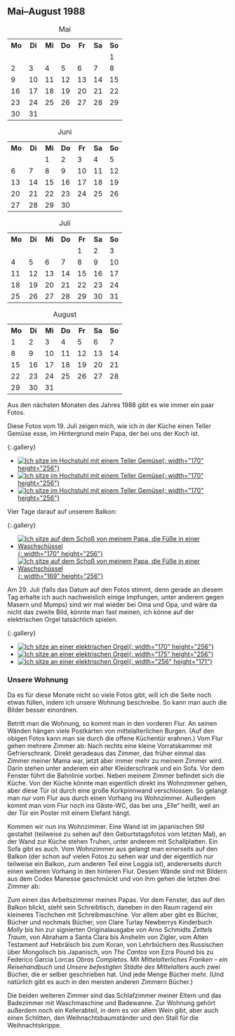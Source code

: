 ## Mai–August 1988

<table class="month">
<caption>Mai</caption>
<tr><th>Mo</th><th>Di</th><th>Mi</th><th>Do</th><th>Fr</th><th class="h2">Sa</th><th class="h1">So</th></tr>
<tr><td></td><td></td><td></td><td></td><td></td><td></td><td class="h1">1</td></tr>
<tr><td>2</td><td>3</td><td>4</td><td>5</td><td>6</td><td class="h2">7</td><td class="h1">8</td></tr>
<tr><td>9</td><td>10</td><td>11</td><td class="h1">12</td><td>13</td><td class="h2">14</td><td class="h1">15</td></tr>
<tr><td>16</td><td>17</td><td>18</td><td>19</td><td>20</td><td class="h2">21</td><td class="h1">22</td></tr>
<tr><td class="h1">23</td><td>24</td><td>25</td><td>26</td><td>27</td><td class="h2">28</td><td class="h1">29</td></tr>
<tr><td>30</td><td>31</td><td></td><td></td><td></td><td></td><td></td></tr>
</table>
<table class="month">
<caption>Juni</caption>
<tr><th>Mo</th><th>Di</th><th>Mi</th><th>Do</th><th>Fr</th><th class="h2">Sa</th><th class="h1">So</th></tr>
<tr><td></td><td></td><td>1</td><td class="h1">2</td><td>3</td><td class="h2">4</td><td class="h1">5</td></tr>
<tr><td>6</td><td>7</td><td>8</td><td>9</td><td>10</td><td class="h2">11</td><td class="h1">12</td></tr>
<tr><td>13</td><td>14</td><td>15</td><td>16</td><td class="h1">17</td><td class="h2">18</td><td class="h1">19</td></tr>
<tr><td>20</td><td>21</td><td>22</td><td>23</td><td>24</td><td class="h2">25</td><td class="h1">26</td></tr>
<tr><td>27</td><td>28</td><td>29</td><td>30</td><td></td><td></td><td></td></tr>
</table>
<table class="month">
<caption>Juli</caption>
<tr><th>Mo</th><th>Di</th><th>Mi</th><th>Do</th><th>Fr</th><th class="h2">Sa</th><th class="h1">So</th></tr>
<tr><td></td><td></td><td></td><td></td><td>1</td><td class="h2">2</td><td class="h1">3</td></tr>
<tr><td>4</td><td>5</td><td>6</td><td>7</td><td>8</td><td class="h2">9</td><td class="h1">10</td></tr>
<tr><td>11</td><td>12</td><td>13</td><td>14</td><td>15</td><td class="h2">16</td><td class="h1">17</td></tr>
<tr><td>18</td><td>19</td><td>20</td><td>21</td><td>22</td><td class="h2">23</td><td class="h1">24</td></tr>
<tr><td>25</td><td>26</td><td>27</td><td>28</td><td>29</td><td class="h2">30</td><td class="h1">31</td></tr>
</table>
<table class="month">
<caption>August</caption>
<tr><th>Mo</th><th>Di</th><th>Mi</th><th>Do</th><th>Fr</th><th class="h2">Sa</th><th class="h1">So</th></tr>
<tr><td>1</td><td>2</td><td>3</td><td>4</td><td>5</td><td class="h2">6</td><td class="h1">7</td></tr>
<tr><td>8</td><td>9</td><td>10</td><td>11</td><td>12</td><td class="h2">13</td><td class="h1">14</td></tr>
<tr><td>15</td><td>16</td><td>17</td><td>18</td><td>19</td><td class="h2">20</td><td class="h1">21</td></tr>
<tr><td>22</td><td>23</td><td>24</td><td>25</td><td>26</td><td class="h2">27</td><td class="h1">28</td></tr>
<tr><td>29</td><td>30</td><td>31</td><td></td><td></td><td></td><td></td></tr>
</table>

Aus den nächsten Monaten des Jahres 1988 gibt es wie immer ein paar Fotos.

Diese Fotos vom 19. Juli zeigen mich, wie ich in der Küche einen Teller Gemüse esse, im Hintergrund mein Papa, der bei uns der Koch ist.

{:.gallery}
* [![Ich sitze im Hochstuhl mit einem Teller Gemüse](../files/1988-05/kueche1.jpg){: width="170" height="256"}<!--[-->](../files/1988-05/kueche1.jpg)
* [![Ich sitze im Hochstuhl mit einem Teller Gemüse](../files/1988-05/kueche2.jpg){: width="170" height="256"}<!--[-->](../files/1988-05/kueche2.jpg)
* [![Ich sitze im Hochstuhl mit einem Teller Gemüse](../files/1988-05/kueche3.jpg){: width="170" height="256"}<!--[-->](../files/1988-05/kueche3.jpg)

Vier Tage darauf auf unserem Balkon:

{:.gallery}
* [![Ich sitze auf dem Schoß von meinem Papa, die Füße in einer Waschschüssel](../files/1988-05/balkon1.jpg){: width="170" height="256"}<!--[-->](../files/1988-05/balkon1.jpg)
* [![Ich sitze auf dem Schoß von meinem Papa, die Füße in einer Waschschüssel](../files/1988-05/balkon2.jpg){: width="169" height="256"}<!--[-->](../files/1988-05/balkon2.jpg)

Am 29. Juli (falls das Datum auf den Fotos stimmt, denn gerade an diesem Tag erhalte ich auch nachweislich einige Impfungen, unter anderem gegen Masern und Mumps) sind wir mal wieder bei Oma und Opa, und wäre da nicht das zweite Bild, könnte man fast meinen, ich könne auf der elektrischen Orgel tatsächlich spielen.

{:.gallery}
* [![Ich sitze an einer elektrischen Orgel](../files/1988-05/orgel1.jpg){: width="170" height="256"}<!--[-->](../files/1988-05/orgel1.jpg)
* [![Ich sitze an einer elektrischen Orgel](../files/1988-05/orgel2.jpg){: width="175" height="256"}<!--[-->](../files/1988-05/orgel2.jpg)
* [![Ich sitze an einer elektrischen Orgel](../files/1988-05/orgel3.jpg){: width="256" height="171"}<!--[-->](../files/1988-05/orgel3.jpg)

### Unsere Wohnung

Da es für diese Monate nicht so viele Fotos gibt, will ich die Seite noch etwas füllen, indem ich unsere Wohnung beschreibe. So kann man auch die Bilder besser einordnen.

Betritt man die Wohnung, so kommt man in den vorderen Flur. An seinen Wänden hängen viele Postkarten von mittelalterlichen Burgen. (Auf den obigen Fotos kann man sie durch die offene Küchentür erahnen.) Vom Flur gehen mehrere Zimmer ab: Nach rechts eine kleine Vorratskammer mit Gefrierschrank. Direkt geradeaus das Zimmer, das früher einmal das Zimmer meiner Mama war, jetzt aber immer mehr zu meinem Zimmer wird. Darin stehen unter anderem ein alter Kleiderschrank und ein Sofa. Vor dem Fenster führt die Bahnlinie vorbei. Neben meinem Zimmer befindet sich die Küche. Von der Küche könnte man eigentlich direkt ins Wohnzimmer gehen, aber diese Tür ist durch eine große Korkpinnwand verschlossen. So gelangt man nur vom Flur aus durch einen Vorhang ins Wohnzimmer. Außerdem kommt man vom Flur noch ins Gäste-WC, das bei uns „Elle“ heißt, weil an der Tür ein Poster mit einem Elefant hängt.

Kommen wir nun ins Wohnzimmer. Eine Wand ist im japanischen Stil gestaltet (teilweise zu sehen auf den Geburtstagsfotos vom letzten Mal), an der Wand zur Küche stehen Truhen, unter anderem mit Schallplatten. Ein Sofa gibt es auch. Vom Wohnzimmer aus gelangt man einerseits auf den Balkon (der schon auf vielen Fotos zu sehen war und der eigentlich nur teilweise ein Balkon, zum anderen Teil eine Loggia ist), andererseits durch einen weiteren Vorhang in den hinteren Flur. Dessen Wände sind mit Bildern aus dem Codex Manesse geschmückt und von ihm gehen die letzten drei Zimmer ab:

Zum einen das Arbeitszimmer meines Papas. Vor dem Fenster, das auf den Balkon blickt, steht sein Schreibtisch, daneben in den Raum ragend ein kleineres Tischchen mit Schreibmaschine. Vor allem aber gibt es Bücher, Bücher und nochmals Bücher, von Clare Turlay Newberrys Kinderbuch <i>Molly</i> bis hin zur signierten Originalausgabe von Arno Schmidts <i>Zettels Traum</i>, von Abraham a Santa Clara bis Anshelm von Zigler, vom Alten Testament auf Hebräisch bis zum Koran, von Lehrbüchern des Russischen über Mongolisch bis Japanisch, von <i>The Cantos</i> von Ezra Pound bis zu Federico Garcia Lorcas <i>Obras Completas</i>. Mit <i>Mittelalterliches Franken – ein Reisehandbuch</i> und <i>Unsere befestigten Städte des Mittelalters</i> auch zwei Bücher, die er selber geschrieben hat. Und jede Menge Bücher mehr. (Und natürlich gibt es auch in den meisten anderen Zimmern Bücher.)

Die beiden weiteren Zimmer sind das Schlafzimmer meiner Eltern und das Badezimmer mit Waschmaschine und Badewanne. Zur Wohnung gehört außerdem noch ein Kellerabteil, in dem es vor allem Wein gibt, aber auch einen Schlitten, den Weihnachtsbaumständer und den Stall für die Weihnachtskrippe.
